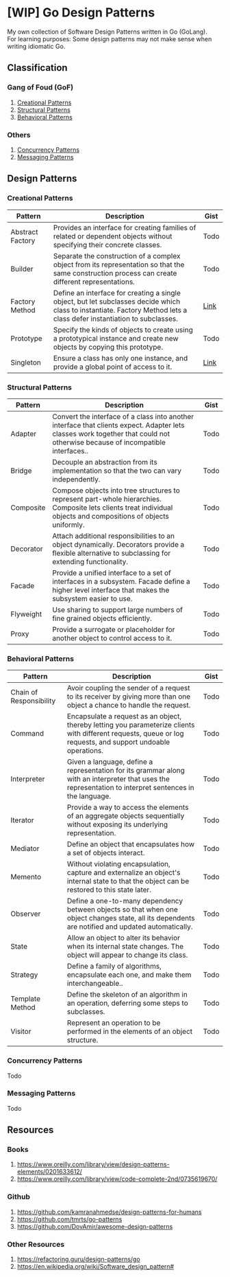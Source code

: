 # [WIP] Go Design Patterns

My own collection of Software Design Patterns written in Go (GoLang).  
For learning purposes: Some design patterns may not make sense when writing idiomatic Go.

## Classification

### Gang of Foud (GoF)

1. [Creational Patterns](#creational-patterns)
2. [Structural Patterns](#structural-patterns)
3. [Behavioral Patterns](#behavioral-patterns)

### Others

1. [Concurrency Patterns](#concurrency-patterns)
2. [Messaging Patterns](#messaging-patterns)

## Design Patterns

### Creational Patterns

| Pattern          | Description  | Gist |
| -----------------| ------------ | ---- |
| Abstract Factory | Provides an interface for creating families of related or dependent objects without specifying their concrete classes. | Todo |
| Builder          | Separate the construction of a complex object from its representation so that the same construction process can create different representations. | Todo |
| Factory Method   | Define an interface for creating a single object, but let subclasses decide which class to instantiate. Factory Method lets a class defer instantiation to subclasses. | [Link](https://gist.github.com/maxclav/0e5dd39ba014a4bcfd67fc10f6096d22) |
| Prototype        | Specify the kinds of objects to create using a prototypical instance and create new objects by copying this prototype.                                                 | Todo |
| Singleton        | Ensure a class has only one instance, and provide a global point of access to it. | [Link](https://gist.github.com/maxclav/2200c92d3cf3ed362b90d1fae0bdd03f) |

### Structural Patterns

| Pattern   | Description  | Gist |
| --------- | ------------ | ---- |
| Adapter   | Convert the interface of a class into another interface that clients expect. Adapter lets classes work together that could not otherwise because of incompatible interfaces.. | Todo  |
| Bridge    | Decouple an abstraction from its implementation so that the two can vary independently. | Todo  |
| Composite | Compose objects into tree structures to represent part-whole hierarchies. Composite lets clients treat individual objects and compositions of objects uniformly. | Todo  |
| Decorator | Attach additional responsibilities to an object dynamically. Decorators provide a flexible alternative to subclassing for extending functionality. | Todo  |
| Facade    | Provide a unified interface to a set of interfaces in a subsystem. Facade define a higher level interface that makes the subsystem easier to use. | Todo  |
| Flyweight | Use sharing to support large numbers of fine grained objects efficiently. | Todo  |
| Proxy     | Provide a surrogate or placeholder for another object to control access to it. | Todo  |

### Behavioral Patterns

| Pattern                 | Description  | Gist |
| ----------------------- | ------------ | ---- |
| Chain of Responsibility | Avoir coupling the sender of a request to its receiver by giving more than one object a chance to handle the request. | Todo  |
| Command                 | Encapsulate a request as an object, thereby letting you parameterize clients with different requests, queue or log requests, and support undoable operations. | Todo  |
| Interpreter             | Given a language, define a representation for its grammar along with an interpreter that uses the representation to interpret sentences in the language. | Todo  |
| Iterator                | Provide a way to access the elements of an aggregate objects sequentially without exposing its underlying representation. | Todo  |
| Mediator                | Define an object that encapsulates how a set of objects interact. | Todo  |
| Memento                 | Without violating encapsulation, capture and externalize an object's internal state to that the object can be restored to this state later. | Todo  |
| Observer                | Define a one-to-many dependency between objects so that when one object changes state, all its dependents are notified and updated automatically. | Todo  |
| State                   | Allow an object to alter its behavior when its internal state changes. The object will appear to change its class. | Todo  |
| Strategy                | Define a family of algorithms, encapsulate each one, and make them interchangeable.. | Todo  |
| Template Method         | Define the skeleton of an algorithm in an operation, deferring some steps to subclasses. | Todo  |
| Visitor                 | Represent an operation to be performed in the elements of an object structure. | Todo  |

### Concurrency Patterns

Todo

### Messaging Patterns

Todo

## Resources

### Books

1. <https://www.oreilly.com/library/view/design-patterns-elements/0201633612/>
2. <https://www.oreilly.com/library/view/code-complete-2nd/0735619670/>

### Github

1. <https://github.com/kamranahmedse/design-patterns-for-humans>
2. <https://github.com/tmrts/go-patterns>
3. <https://github.com/DovAmir/awesome-design-patterns>

### Other Resources

1. <https://refactoring.guru/design-patterns/go>
2. <https://en.wikipedia.org/wiki/Software_design_pattern#>
